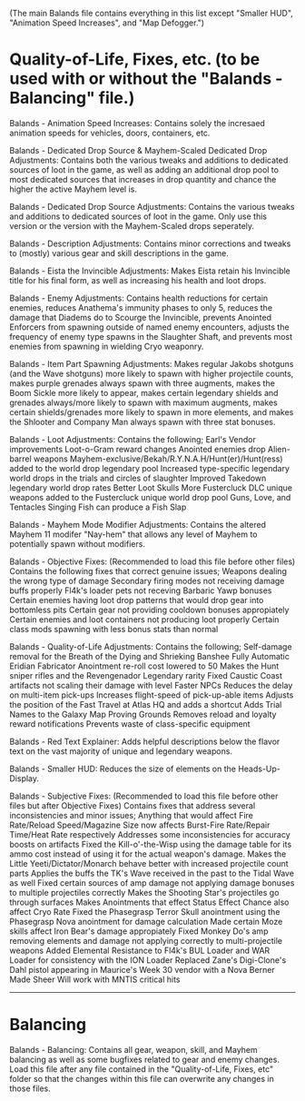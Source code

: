 (The main Balands file contains everything in this list except "Smaller HUD", "Animation Speed Increases", and "Map Defogger.")

Quality-of-Life, Fixes, etc. (to be used with or without the "Balands - Balancing" file.)
=====================
Balands - Animation Speed Increases: Contains solely the incresaed animation speeds for vehicles, doors, containers, etc.

Balands - Dedicated Drop Source & Mayhem-Scaled Dedicated Drop Adjustments: Contains both the various tweaks and additions to dedicated sources of loot in the game, as well as adding an additional drop pool to most dedicated sources that increases in drop quantity and chance the higher the active Mayhem level is.

Balands - Dedicated Drop Source Adjustments: Contains the various tweaks and additions to dedicated sources of loot in the game. Only use this version or the version with the Mayhem-Scaled drops seperately.

Balands - Description Adjustments: Contains minor corrections and tweaks to (mostly) various gear and skill descriptions in the game.

Balands - Eista the Invincible Adjustments: Makes Eista retain his Invincible title for his final form, as well as increasing his health and loot drops.

Balands - Enemy Adjustments: Contains health reductions for certain enemies, reduces Anathema's immunity phases to only 5, reduces the damage that Diadems do to Scourge the Invincible, prevents Anointed Enforcers from spawning outside of named enemy encounters, adjusts the frequency of enemy type spawns in the Slaughter Shaft, and prevents most enemies from spawning in wielding Cryo weaponry.

Balands - Item Part Spawning Adjustments: Makes regular Jakobs shotguns (and the Wave shotguns) more likely to spawn with higher projectile counts, makes purple grenades always spawn with three augments, makes the Boom Sickle more likely to appear, makes certain legendary shields and grenades always/more likely to spawn with maximum augments, makes certain shields/grenades more likely to spawn in more elements, and makes the Shlooter and Company Man always spawn with three stat bonuses.

Balands - Loot Adjustments: Contains the following;
	Earl's Vendor improvements 
	Loot-o-Gram reward changes 
	Anointed enemies drop Alien-barrel weapons 
	Mayhem-exclusive/Bekah/R.Y.N.A.H/Hunt(er)/Hunt(ress) added to the world drop legendary pool 
	Increased type-specific legendary world drops in the trials and circles of slaughter 
	Improved Takedown legendary world drop rates 
	Better Loot Skulls 
	More Fustercluck DLC unique weapons added to the Fustercluck unique world drop pool 
	Guns, Love, and Tentacles Singing Fish can produce a Fish Slap 

Balands - Mayhem Mode Modifier Adjustments: Contains the altered Mayhem 11 modifer "Nay-hem" that allows any level of Mayhem to potentially spawn without modifiers.

Balands - Objective Fixes: (Recommended to load this file before other files) Contains the following fixes that correct genuine issues;
	Weapons dealing the wrong type of damage 
	Secondary firing modes not receiving damage buffs properly 
	Fl4k's loader pets not receving Barbaric Yawp bonuses 
	Certain enemies having loot drop patterns that would drop gear into bottomless pits 
	Certain gear not providing cooldown bonuses appropiately 
	Certain enemies and loot containers not producing loot properly 
	Certain class mods spawning with less bonus stats than normal 

Balands - Quality-of-Life Adjustments: Contains the following; 
	Self-damage removal for the Breath of the Dying and Shrieking Banshee 
	Fully Automatic Eridian Fabricator 
	Anointment re-roll cost lowered to 50 
	Makes the Hunt sniper rifles and the Revengenador Legendary rarity 
	Fixed Caustic Coast artifacts not scaling their damage with level 
	Faster NPCs 
	Reduces the delay on multi-item pick-ups 
	Increases flight-speed of pick-up-able items 
	Adjusts the position of the Fast Travel at Atlas HQ and adds a shortcut 
	Adds Trial Names to the Galaxy Map Proving Grounds 
	Removes reload and loyalty reward notifications 
	Prevents waste of class-specific equipment 

Balands - Red Text Explainer: Adds helpful descriptions below the flavor text on the vast majority of unique and legendary weapons.

Balands - Smaller HUD: Reduces the size of elements on the Heads-Up-Display.

Balands - Subjective Fixes: (Recommended to load this file before other files but after Objective Fixes) Contains fixes that address several inconsistencies and minor issues; 
	Anything that would affect Fire Rate/Reload Speed/Magazine Size now affects Burst-Fire Rate/Repair Time/Heat Rate respectively 
	Addresses some inconsistencies for accuracy boosts on artifacts 
	Fixed the Kill-o'-the-Wisp using the damage table for its ammo cost instead of using it for the actual weapon's damage. 
	Makes the Little Yeeti/Dictator/Monarch behave better with increased projectile count parts 
	Applies the buffs the TK's Wave received in the past to the Tidal Wave as well 
	Fixed certain sources of amp damage not applying damage bonuses to multiple projectiles correctly 
	Makes the Shooting Star's projectiles go through surfaces 
	Makes Anointments that effect Status Effect Chance also affect Cryo Rate 
	Fixed the Phasegrasp Terror Skull anointment using the Phasegrasp Nova anointment for damage calculation 
	Made certain Moze skills affect Iron Bear's damage appropiately 
	Fixed Monkey Do's amp removing elements and damage not applying correctly to multi-projectile weapons 
	Added Elemental Resistance to Fl4k's BUL Loader and WAR Loader for consistency with the ION Loader 
	Replaced Zane's Digi-Clone's Dahl pistol appearing in Maurice's Week 30 vendor with a Nova Berner 
	Made Sheer Will work with MNTIS critical hits 

---

Balancing
=========
Balands - Balancing: Contains all gear, weapon, skill, and Mayhem balancing as well as some bugfixes related to gear and enemy changes. Load this file after any file contained in the "Quality-of-Life, Fixes, etc" folder so that the changes within this file can overwrite any changes in those files.

